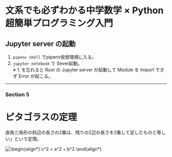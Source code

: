 # 文系でも必ずわかる中学数学 × Python 超簡単プログラミング入門

## Jupyter server の起動

1. `pipenv shell` でpipenv仮想環境に入る。
2. `jupyter notebook` で Sever起動。    
   ※ 1. を忘れると Root の Jupyter server が起動して Module を Import できず Error が起こる。

---

### Section 5

# ピタゴラスの定理

直角三角形の斜辺の長さの2乗は、残りの2辺の長さを2乗して足したものと等しい」という定理。

![\begin{align*} c^2 = a^2 + b^2 \end{align*}](https://render.githubusercontent.com/render/math?math=%5Cdisplaystyle+%5Cbegin%7Balign%2A%7D%0A++c%5E2+%3D+a%5E2+%2B+b%5E2%0A%5Cend%7Balign%2A%7D)